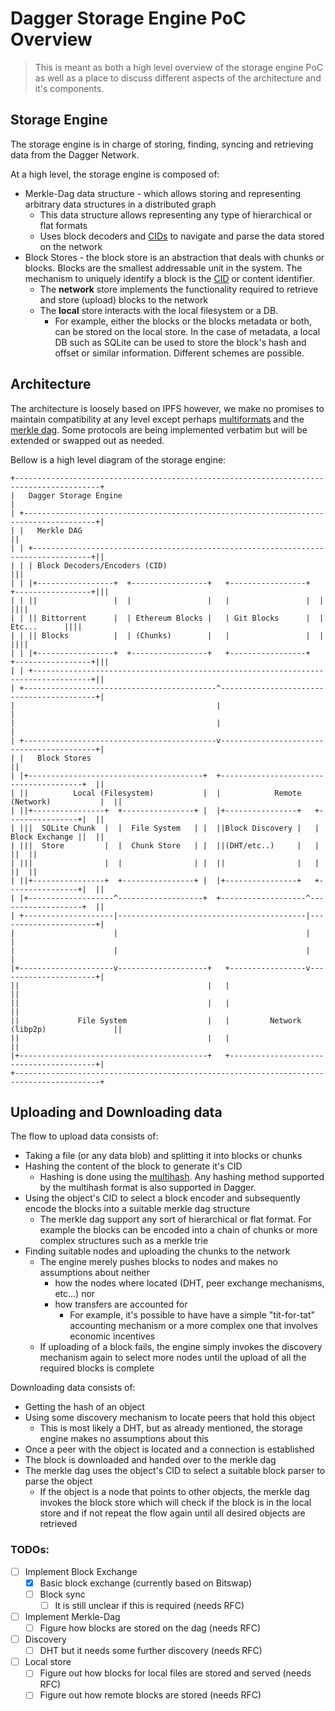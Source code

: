 # Dagger Storage Engine PoC Overview

> This is meant as both a high level overview of the storage engine PoC as well as a place to discuss different aspects of the architecture and it's components.

## Storage Engine

The storage engine is in charge of storing, finding, syncing and retrieving data from the Dagger Network.

At a high level, the storage engine is composed of:

- Merkle-Dag data structure - which allows storing and representing arbitrary data structures in a distributed graph
  - This data structure allows representing any type of hierarchical or flat formats
  - Uses block decoders and [CIDs](https://github.com/multiformats/cid) to navigate and parse the data stored on the network
- Block Stores - the block store is an abstraction that deals with chunks or blocks. Blocks are the smallest addressable unit in the system. The mechanism to uniquely identify a block is the [CID](https://github.com/multiformats/cid) or content identifier.
  - The **network** store implements the functionality required to retrieve and store (upload) blocks to the network
  - The **local** store interacts with the local filesystem or a DB.
    - For example, either the blocks or the blocks metadata or both, can be stored on the local store. In the case of metadata, a local DB such as SQLite can be used to store the block's hash and offset or similar information. Different schemes are possible.

## Architecture

The architecture is loosely based on IPFS however, we make no promises to maintain compatibility at any level except perhaps [multiformats](https://github.com/multiformats) and the [merkle dag](https://docs.ipfs.io/concepts/merkle-dag/). Some protocols are being implemented verbatim but will be extended or swapped out as needed.

Bellow is a high level diagram of the storage engine:

```
+-----------------------------------------------------------------------------------------+
|   Dagger Storage Engine                                                                 |
| +--------------------------------------------------------------------------------------+|
| |   Merkle DAG                                                                         ||
| | +-----------------------------------------------------------------------------------+||
| | | Block Decoders/Encoders (CID)                                                     |||
| | |+-----------------+  +-----------------+   +-----------------+  +-----------------+|||
| | ||                 |  |                 |   |                 |  |                 ||||
| | || Bittorrent      |  | Ethereum Blocks |   | Git Blocks      |  |     Etc...      ||||
| | || Blocks          |  | (Chunks)        |   |                 |  |                 ||||
| | |+-----------------+  +-----------------+   +-----------------+  +-----------------+|||
| | +-----------------------------------------------------------------------------------+||
| +-------------------------------------------^------------------------------------------+|
|                                             |                                           |
|                                             |                                           |
| +-------------------------------------------v------------------------------------------+|
| |   Block Stores                                                                       ||
| |+---------------------------------------+  +---------------------------------------+  ||
| ||          Local (Filesystem)           |  |            Remote (Network)           |  ||
| ||+----------------+  +----------------+ |  |+----------------+   +----------------+|  ||
| |||  SQLite Chunk  |  |  File System   | |  ||Block Discovery |   | Block Exchange ||  ||
| |||  Store         |  |  Chunk Store   | |  ||(DHT/etc..)     |   |                ||  ||
| |||                |  |                | |  ||                |   |                ||  ||
| ||+----------------+  +----------------+ |  |+----------------+   +----------------+|  ||
| |+-------------------^-------------------+  +-------------------^-------------------+  ||
| +--------------------|------------------------------------------|----------------------+|
|                      |                                          |                       |
|                      |                                          |                       |
|+---------------------v--------------------+   +-----------------v----------------------+|
||                                          |   |                                        ||
||                                          |   |                                        ||
||             File System                  |   |         Network (libp2p)               ||
||                                          |   |                                        ||
|+------------------------------------------+   +----------------------------------------+|
+-----------------------------------------------------------------------------------------+
```

## Uploading and Downloading data

The flow to upload data consists of:

- Taking a file (or any data blob) and splitting it into blocks or chunks
- Hashing the content of the block to generate it's CID
  - Hashing is done using the [multihash](https://github.com/multiformats/multihash). Any hashing method supported by the multihash format is also supported in Dagger.
- Using the object's CID to select a block encoder and subsequently encode the blocks into a suitable merkle dag structure
  - The merkle dag support any sort of hierarchical or flat format. For example the blocks can be encoded into a chain of chunks or more complex structures such as a merkle trie
- Finding suitable nodes and uploading the chunks to the network
  - The engine merely pushes blocks to nodes and makes no assumptions about neither
    - how the nodes where located (DHT, peer exchange mechanisms, etc...) nor
    - how transfers are accounted for
      - For example, it's possible to have have a simple "tit-for-tat" accounting mechanism or a more complex one that involves economic incentives
  - If uploading of a block fails, the engine simply invokes the discovery mechanism again to select more nodes until the upload of all the required blocks is complete

Downloading data consists of:

- Getting the hash of an object
- Using some discovery mechanism to locate peers that hold this object
  - This is most likely a DHT, but as already mentioned, the storage engine makes no assumptions about this
- Once a peer with the object is located and a connection is established
- The block is downloaded and handed over to the merkle dag
- The merkle dag uses the object's CID to select a suitable block parser to parse the object
  - If the object is a node that points to other objects, the merkle dag invokes the block store which will check if the block is in the local store and if not repeat the flow again until all desired objects are retrieved

### TODOs:

- [ ] Implement Block Exchange
  - [x] Basic block exchange (currently based on Bitswap)
  - [ ] Block sync
    - [ ] It is still unclear if this is required (needs RFC)
- [ ] Implement Merkle-Dag
  - [ ] Figure how blocks are stored on the dag (needs RFC)
- [ ] Discovery
  - [ ] DHT but it needs some further discovery (needs RFC)
- [ ] Local store
  - [ ] Figure out how blocks for local files are stored and served (needs RFC)
  - [ ] Figure out how remote blocks are stored (needs RFC)
